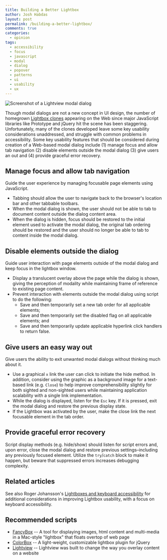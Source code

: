 ```yaml
---
title: Building a Better Lightbox
author: Josh Habdas
layout: post
permalink: /building-a-better-lightbox/
comments: true
categories:
  - opinion
tags:
  - accessibility
  - focus
  - javascript
  - modal
  - dialog
  - popover
  - patterns
  - ui
  - usability
  - ux
---
```

![Screenshot of a Lightview modal dialog](//s3.amazonaws.com/images.habdas.org/lightview1.png)

Though modal dialogs are not a new concept in UI design, the number of homegrown [Lightbox clones][1] appearing on the Web since major JavaScript libraries like Prototype and jQuery hit the scene has been staggering. Unfortunately, many of the clones developed leave some key usability considerations unaddressed, and struggle with common problems in accessibility. Some key usability features that should be considered during creation of a Web-based modal dialog include (1) manage focus and allow tab navigation (2) disable elements outside the modal dialog (3) give users an out and (4) provide graceful error recovery.

<!--more-->

## Manage focus and allow tab navigation

Guide the user experience by managing focusable page elements using JavaScript.

*   Tabbing should allow the user to navigate back to the browser's location bar and other tabbable toolbars.
*   When the modal dialog is shown, the user should not be able to tab to document content outside the dialog content area.
*   When the dialog is hidden, focus should be restored to the initial element used to activate the modal dialog, the original tab ordering should be restored and the user should no longer be able to tab to content inside the modal dialog.

## Disable elements outside the dialog

Guide user interaction with page elements outside of the modal dialog and keep focus in the lightbox window.

*   Display a translucent overlay above the page while the dialog is shown, giving the perception of modality while maintaining frame of reference to existing page content.
*   Prevent interaction with elements outside the modal dialog using script to do the following:
    *   Save and then temporarily set a new tab order for all applicable elements;
    *   Save and then temporarily set the disabled flag on all applicable elements; and
    *   Save and then temporarily update applicable hyperlink click handlers to return false.

## Give users an easy way out

Give users the ability to exit unwanted modal dialogs without thinking much about it.

*   Use a graphical `x` link the user can click to initiate the hide method. In addition, consider using the graphic as a background image for a text-based link (e.g. `Close`) to help improve comprehensibility slightly for both sighted and non-sighted users while maintaining application scalability with a single link implementation.
*   While the dialog is displayed, listen for the `Esc` key. If it is pressed, exit the modal dialog and restore the previous display state.
*   If the Lightbox was activated by the user, make the close link the next focusable element in the tab order.

## Provide graceful error recovery

Script display methods (e.g. hide/show) should listen for script errors and, upon error, close the modal dialog and restore previous settings–including any previously focused element. Utilize the `try`/`catch` block to make it happen, but beware that suppressed errors increases debugging complexity.

## Related articles

See also Roger Johansson's [Lightboxes and keyboard accessibility][2] for additional considerations in improving Lightbox usability, with a focus on keyboard accessibility.

## Recommended scripts

* [FancyBox][5] -- A tool for displaying images, html content and multi-media in a Mac-style "lightbox" that floats overtop of web page
* [ColorBox][3] -- A light-weight, customizable lightbox plugin for jQuery
* [Lightview][4] -- Lightview was built to change the way you overlay content on a website

 [1]: http://planetozh.com/projects/lightbox-clones/
 [2]: http://www.456bereastreet.com/archive/200910/lightboxes_and_keyboard_accessibility/
 [3]: http://colorpowered.com/colorbox/
 [4]: http://www.nickstakenburg.com/projects/lightview/
 [5]: http://fancybox.net/
